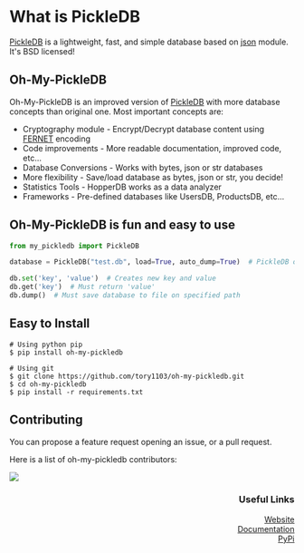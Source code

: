 # What is PickleDB

[PickleDB](https://github.com/patx/pickledb) is a lightweight, fast, and simple database based on
[json](https://docs.python.org/3/library/json.html) module. It's BSD licensed!

## Oh-My-PickleDB

Oh-My-PickleDB is an improved version of [PickleDB](https://github.com/patx/pickledb) with more database concepts than original one. Most important concepts are:

* Cryptography module - Encrypt/Decrypt database content using [FERNET](https://cryptography.io/en/latest/fernet/) encoding
* Code improvements - More readable documentation, improved code, etc...
* Database Conversions - Works with bytes, json or str databases
* More flexibility - Save/load database as bytes, json or str, you decide!
* Statistics Tools - HopperDB works as a data analyzer
* Frameworks - Pre-defined databases like UsersDB, ProductsDB, etc...

## Oh-My-PickleDB is fun and easy to use

```python
from my_pickledb import PickleDB

database = PickleDB("test.db", load=True, auto_dump=True)  # PickleDB object

db.set('key', 'value')  # Creates new key and value
db.get('key')  # Must return 'value'
db.dump()  # Must save database to file on specified path
```

## Easy to Install

```shell
# Using python pip
$ pip install oh-my-pickledb
```

```shell
# Using git
$ git clone https://github.com/tory1103/oh-my-pickledb.git
$ cd oh-my-pickledb
$ pip install -r requirements.txt
```

## Contributing

You can propose a feature request opening an issue, or a pull request.

Here is a list of oh-my-pickledb contributors:

<a href="https://github.com/tory1103/oh-my-pickledb/graphs/contributors">
  <img src="https://contributors-img.web.app/image?repo=tory1103/oh-my-pickledb" />
</a>

<h3 align="right">Useful Links</h3>
<p align="right">
<a href="https://tory1103.github.io/oh-my-pickledb/">
Website<br>
</a>
<a href="https://tory1103.github.io/oh-my-pickledb/docs.html">
Documentation<br>
</a>
<a href="https://pypi.org/project/oh-my-pickledb/">
PyPi<br>
</a>

</p>
